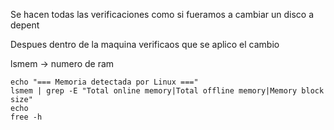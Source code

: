 Se hacen todas las verificaciones como si fueramos a cambiar un disco a depent

Despues dentro de la maquina verificaos que se aplico el cambio

lsmem -> numero de ram


```
echo "=== Memoria detectada por Linux ==="
lsmem | grep -E "Total online memory|Total offline memory|Memory block size"
echo
free -h

```

